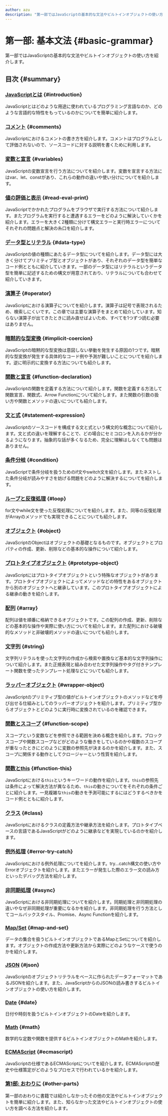 ```yaml
---
author: azu
description: "第一部ではJavaScriptの基本的な文法やビルトインオブジェクトの使い方についてを紹介します。第一部で学ぶ内容の殆どはECMAScriptで定義された内容となります。そのため、流行に左右されにくい知識を学ぶことになります。"
---
```


# 第一部: 基本文法 {#basic-grammar}

第一部ではJavaScriptの基本的な文法やビルトインオブジェクトの使い方を紹介します。

## 目次 {#summary}

### [JavaScriptとは](introduction/README.md) {#introduction}

JavaScriptとはどのような用途に使われているプログラミング言語なのか、どのような言語的な特性をもっているのかについてを簡単に紹介します。

### [コメント](comments/README.md) {#comments}

JavaScriptにおけるコメントの書き方を紹介します。コメントはプログラムとして評価されないので、ソースコードに対する説明を書くために利用します。

### [変数と宣言](variables/README.md) {#variables}

JavaScriptの変数宣言を行う方法についてを紹介します。変数を宣言する方法にはvar、let、constがあり、これらの動作の違いや使い分けについてを紹介します。

### [値の評価と表示](read-eval-print/README.md) {#read-eval-print}

JavaScriptでかかれたプログラムをブラウザで実行する方法について紹介します。またプログラムを実行すると遭遇するエラーをどのように解決していくかを紹介します。エラーを大きく2種類に分けて構文エラーと実行時エラーについてそれぞれの問題点と解決の糸口を紹介します。

### [データ型とリテラル](data-type/README.md) {#data-type}

JavaScriptの値の種類にあたるデータ型についてを紹介します。データ型には大きく分けてプリミティブ型とオブジェクトがあり、それぞれのデータ型を簡単なコード例とともに紹介していきます。一部のデータ型にはリテラルというデータ型を簡単に記述するための構文が用意されており、リテラルについても合わせて紹介していきます。

### [演算子](operator/README.md) {#operator}

JavaScriptにおける演算子についてを紹介します。演算子は記号で表現されるため、検索しにくいです。この章では主要な演算子をまとめて紹介しています。知らない演算子が出てきたときに読み直せばよいため、すべてを1つずつ読む必要はありません。

### [暗黙的な型変換](implicit-coercion/README.md) {#implicit-coercion}

JavaScriptの暗黙的な型変換は意図しない挙動を発生する原因の1つです。暗黙的な型変換が発生する具体的なコード例や予測が難しいことについてを紹介します。逆に明示的に変換する方法についても紹介します。

### [関数と宣言](function-declaration/README.md) {#function-declaration}

JavaScriptの関数を定義する方法について紹介します。関数を定義する方法して関数宣言、関数式、Arrow Functionについて紹介します。また関数の引数の扱い方や関数とメソッドの違いについても紹介します。

### [文と式](statement-expression/README.md) {#statement-expression}

JavaScriptのソースコードを構成する文と式という構文的な概念について紹介します。文と式の違いを理解することで、どの場合にセミコロンを入れるかが分かるようになります。抽象的な話が多くなるため、完全に理解はしなくても問題はありません。

### [条件分岐](condition/README.md) {#condition}

JavaScriptで条件分岐を扱うためのif文やswitch文を紹介します。またネストした条件分岐が読みやすさを妨げる問題をどのように解決するについてを紹介します。

### [ループと反復処理](loop/README.md) {#loop}

for文やwhile文を使った反復処理についてを紹介します。また、同等の反復処理がArrayのメソッドでも実現できることについても紹介します。

### [オブジェクト](object/README.md) {#object}

JavaScriptのObjectはオブジェクトの基礎となるものです。オブジェクトとプロパティの作成、更新、削除などの基本的な操作について紹介します。

### [プロトタイプオブジェクト](prototype-object/README.md) {#prototype-object}

JavaScriptにはプロトタイプオブジェクトという特殊なオブジェクトがあります。プロトタイプオブジェクトによってメソッドなどの特性をあるオブジェクトから別のオブジェクトへと継承しています。このプロトタイプオブジェクトによる継承の動きを紹介します。

### [配列](array/README.md) {#array}

配列は値を順番に格納できるオブジェクトです。この配列の作成、更新、削除などの基本的な操作や実際に使い方についてを紹介します。また配列における破壊的なメソッドと非破壊的メソッドの違いについても紹介します。

### [文字列](string/README.md) {#string}

文字列リテラルを使った文字列の作成から検索や置換など基本的な文字列操作について紹介します。また正規表現と組み合わせた文字列操作やタグ付きテンプレート関数を使ったテンプレート処理などについても紹介します。

### [ラッパーオブジェクト](wrapper-object/README.md) {#wrapper-object}

JavaScriptのプリミティブ型の値がビルトインオブジェクトのメソッドなどを呼び出せる仕組みとしてのラッパーオブジェクトを紹介します。プリミティブ型からオブジェクトとどのように実行時に変換されているのを確認できます。

### [関数とスコープ](function-scope/README.md) {#function-scope}

スコープという変数などを参照できる範囲を決める概念を紹介します。ブロックスコープや関数スコープなどがどのような働きをしているのかや複数のスコープが重なったときにどのように変数の参照先が決まるのかを紹介します。また、スコープに関係する動作としてクロージャーという性質を紹介します。

### [関数とthis](function-this/README.md) {#function-this}

JavaScriptにおける`this`というキーワードの動作を紹介します。`this`の参照先は条件によって解決方法が異なるため、`this`の動きについてをそれぞれの条件ごとに紹介します。一見複雑な`this`の動きを予測可能にするにはどうするべきかをコード例とともに紹介します。

### [クラス](class/README.md) {#class}

JavaScriptにおけるクラスの定義方法や継承方法を紹介します。プロトタイプベースの言語であるJavaScriptがどのように継承などを実現しているのかを紹介します。

### [例外処理](error-try-catch/README.md) {#error-try-catch}

JavaScriptにおける例外処理についてを紹介します。try...catch構文の使い方やErrorオブジェクトを紹介します。またエラーが発生した際のエラー文の読み方といったデバッグ方法を紹介します。

### [非同期処理](async/README.md) {#async}

JavaScriptにおける非同期処理についてを紹介します。同期処理と非同期処理の違いやなぜ非同期処理が重要になるかを紹介します。非同期処理を行う方法としてコールバックスタイル、Promise、Async Functionを紹介します。

### [Map/Set](map-and-set/README.md) {#map-and-set}

データの集合を扱うビルトインオブジェクトであるMapとSetについてを紹介します。オブジェクトの作成方法や更新方法から実際にどのようなケースで使うのかを紹介します。

### [JSON](json/README.md) {#json}

JavaScriptのオブジェクトリテラルをベースに作られたデータフォーマットであるJSONを紹介します。また、JavaScriptからのJSONの読み書きするビルトインオブジェクトの使い方を紹介します。

### [Date](date/README.md) {#date}

日付や時刻を扱うビルトインオブジェクトのDateを紹介します。

### [Math](math/README.md) {#math}

数学的な定数や関数を提供するビルトインオブジェクトのMathを紹介します。

### [ECMAScript](ecmascript/README.md) {#ecmascript}

JavaScriptの仕様であるECMAScriptについてを紹介します。ECMAScriptの歴史や仕様策定がどのようなプロセスで行われているかを紹介します。

### [第1部: おわりに](other-parts/README.md) {#other-parts}

第一部のおわりに書籍では紹介しなかったその他の文法やビルトインオブジェクトを簡単に紹介します。また、知らなかった文法やビルトインオブジェクトの使い方を調べる方法を紹介します。
